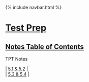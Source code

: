 {% include navbar.html %}

# <u> Test Prep </u>
## <u> Notes Table of Contents </u>
TPT  Notes 

| [5.1 & 5.2](https://github.com/MaBoinjd/Tri-3-Erik-Peterson/blob/main/Notes/5.1-5.2.md) |
</br>
| [5.3 & 5.4](https://github.com/MaBoinjd/Tri-3-Erik-Peterson/blob/main/Notes/5.3-5.4.md) |
